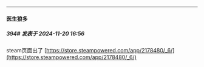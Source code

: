 ﻿
*****

####  医生狼多  
##### 394#       发表于 2024-11-20 16:56

steam页面出了 
[https://store.steampowered.com/app/2178480/_6/](https://store.steampowered.com/app/2178480/_6/)


